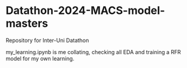 # Datathon-2024-MACS-model-masters
Repository for Inter-Uni Datathon 

my_learning.ipynb is me collating, checking all EDA and training a RFR model for my own learning. 
